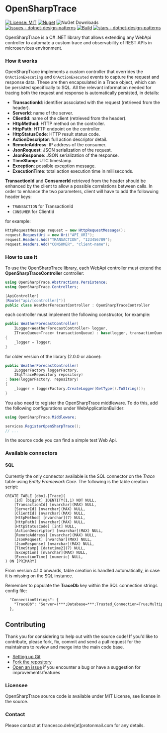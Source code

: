 # OpenSharpTrace

[![License: MIT](https://img.shields.io/badge/License-MIT-yellow.svg)](https://opensource.org/licenses/MIT)
[![Nuget](https://img.shields.io/nuget/v/OpenSharpTrace?style=plastic)](https://www.nuget.org/packages/OpenSharpTrace)
![NuGet Downloads](https://img.shields.io/nuget/dt/OpenSharpTrace)
[![issues - dotnet-design-patterns](https://img.shields.io/github/issues/engineering87/OpenSharpTrace)](https://github.com/engineering87/OpenSharpTrace/issues)
[![Build](https://github.com/engineering87/OpenSharpTrace/actions/workflows/dotnet.yml/badge.svg)](https://github.com/engineering87/OpenSharpTrace/actions/workflows/dotnet.yml)
[![stars - dotnet-design-patterns](https://img.shields.io/github/stars/engineering87/OpenSharpTrace?style=social)](https://github.com/engineering87/OpenSharpTrace)

OpenSharpTrace is a C# .NET library that allows extending any WebApi controller to automate a custom trace and observability of REST APIs in microservices environment. 

### How it works
OpenSharpTrace implements a custom controller that overrides the `OnActionExecuting` and `OnActionExecuted` events to capture the request and response data. These are then encapsulated in a Trace object, which can be persisted specifically to SQL. All the relevant information needed for tracing both the request and response is automatically persisted, in details:

* **TransactionId**: identifier associated with the request (retrieved from the header).
* **ServerId**: name of the server.
* **ClientId**: name of the client (retrieved from the header).
* **HttpMethod**: HTTP method on the controller.
* **HttpPath**: HTTP endpoint on the controller.
* **HttpStatusCode**: HTTP result status code.
* **ActionDescriptor**: full action descriptor detail.
* **RemoteAddress**: IP address of the consumer.
* **JsonRequest**: JSON serialization of the request.
* **JsonResponse**: JSON serialization of the response.
* **TimeStamp**: UTC timestamp.
* **Exception**: possible exception message.
* **ExecutionTime**: total action execution time in milliseconds.

**TransactionId** and **ConsumerId** retrieved from the header should be enhanced by the client to allow a possible correlations between calls.
In order to enhance the two parameters, client will have to add the followuing header keys:

* `TRANSACTION` for TransactionId
* `CONSUMER` for ClientId

for example:

```csharp
HttpRequestMessage request = new HttpRequestMessage();
request.RequestUri = new Uri("API_URI");
request.Headers.Add("TRANSACTION", "123456789");
request.Headers.Add("CONSUMER", "client-name");
```

### How to use it

To use the OpenSharpTrace library, each WebApi controller must extend the **OpenSharpTraceController** controller:

```csharp
using OpenSharpTrace.Abstractions.Persistence;
using OpenSharpTrace.Controllers;

[ApiController]
[Route("api/[controller]")]
public class WeatherForecastController : OpenSharpTraceController
```

each controller must implement the following constructor, for example:

```csharp
public WeatherForecastController(
	ILogger<WeatherForecastController> logger,
	ITraceQueue<Trace> transactionQueue) : base(logger, transactionQueue)
{
	_logger = logger;
}
```

for older version of the library (2.0.0 or above):

```csharp
public WeatherForecastController(
	ILoggerFactory loggerFactory, 
	ISqlTraceRepository repository) 
: base(loggerFactory, repository)
{
    _logger = loggerFactory.CreateLogger(GetType().ToString());
}
```

You also need to register the OpenSharpTrace middleware.
To do this, add the following configurations under WebApplicationBuilder:

```csharp
using OpenSharpTrace.Middleware;

services.RegisterOpenSharpTrace();
// ...
```

In the source code you can find a simple test Web Api.

### Available connectors

#### SQL

Currently the only connector available is the SQL connector on the *Trace* table using *Entity Framework Core*.
The following is the table creation script:

```tsql
CREATE TABLE [dbo].[Trace](
	[Id] [bigint] IDENTITY(1,1) NOT NULL,
	[TransactionId] [nvarchar](MAX) NULL,
	[ServerId] [nvarchar](MAX) NULL,
	[ClientId] [nvarchar](MAX) NULL,
	[HttpMethod] [nvarchar](7) NULL,
	[HttpPath] [nvarchar](MAX) NULL,
	[HttpStatusCode] [int] NULL,
	[ActionDescriptor] [nvarchar](MAX) NULL,
	[RemoteAddress] [nvarchar](MAX) NULL,
	[JsonRequest] [nvarchar](MAX) NULL,
	[JsonResponse] [nvarchar](MAX) NULL,
	[TimeStamp] [datetime2](7) NULL,
	[Exception] [nvarchar](MAX) NULL,
	[ExecutionTime] [numeric] NULL,
) ON [PRIMARY]
```
From version 4.1.0 onwards, table creation is handled automatically, in case it is missing on the SQL instance.

Remember to populate the **TraceDb** key within the SQL connection strings config file:

```xml
  "ConnectionStrings": {
    "TraceDb": "Server=(***;Database=***;Trusted_Connection=True;MultipleActiveResultSets=true"
  },
```

## Contributing
Thank you for considering to help out with the source code!
If you'd like to contribute, please fork, fix, commit and send a pull request for the maintainers to review and merge into the main code base.

 * [Setting up Git](https://docs.github.com/en/get-started/getting-started-with-git/set-up-git)
 * [Fork the repository](https://docs.github.com/en/pull-requests/collaborating-with-pull-requests/working-with-forks/fork-a-repo)
 * [Open an issue](https://github.com/engineering87/OpenSharpTrace/issues) if you encounter a bug or have a suggestion for improvements/features

### Licensee
OpenSharpTrace source code is available under MIT License, see license in the source.

### Contact
Please contact at francesco.delre[at]protonmail.com for any details.

